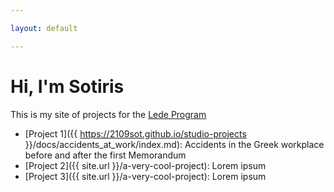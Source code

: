 ```yaml
---

layout: default

---
```


# Hi, I'm Sotiris

This is my site of projects for the [Lede Program](http://ledeprogram.com)

* [Project 1]({{ https://2109sot.github.io/studio-projects }}/docs/accidents_at_work/index.md): Accidents in the Greek workplace before and after the first Memorandum
* [Project 2]({{ site.url }}/a-very-cool-project): Lorem ipsum
* [Project 3]({{ site.url }}/a-very-cool-project): Lorem ipsum
